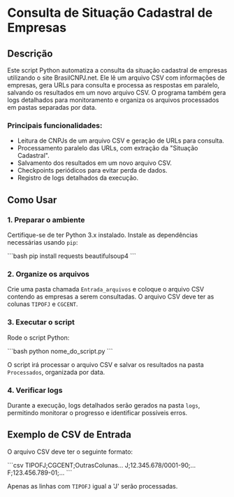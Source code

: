 
# Consulta de Situação Cadastral de Empresas

## Descrição

Este script Python automatiza a consulta da situação cadastral de empresas utilizando o site BrasilCNPJ.net. Ele lê um arquivo CSV com informações de empresas, gera URLs para consulta e processa as respostas em paralelo, salvando os resultados em um novo arquivo CSV. O programa também gera logs detalhados para monitoramento e organiza os arquivos processados em pastas separadas por data.

### Principais funcionalidades:
- Leitura de CNPJs de um arquivo CSV e geração de URLs para consulta.
- Processamento paralelo das URLs, com extração da "Situação Cadastral".
- Salvamento dos resultados em um novo arquivo CSV.
- Checkpoints periódicos para evitar perda de dados.
- Registro de logs detalhados da execução.

## Como Usar

### 1. Preparar o ambiente
Certifique-se de ter Python 3.x instalado. Instale as dependências necessárias usando `pip`:

\`\`\`bash
pip install requests beautifulsoup4
\`\`\`

### 2. Organize os arquivos
Crie uma pasta chamada `Entrada_arquivos` e coloque o arquivo CSV contendo as empresas a serem consultadas. O arquivo CSV deve ter as colunas `TIPOFJ` e `CGCENT`.

### 3. Executar o script
Rode o script Python:

\`\`\`bash
python nome_do_script.py
\`\`\`

O script irá processar o arquivo CSV e salvar os resultados na pasta `Processados`, organizada por data.

### 4. Verificar logs
Durante a execução, logs detalhados serão gerados na pasta `logs`, permitindo monitorar o progresso e identificar possíveis erros.

## Exemplo de CSV de Entrada

O arquivo CSV deve ter o seguinte formato:

\`\`\`csv
TIPOFJ;CGCENT;OutrasColunas...
J;12.345.678/0001-90;...
F;123.456.789-01;...
\`\`\`

Apenas as linhas com `TIPOFJ` igual a 'J' serão processadas.
